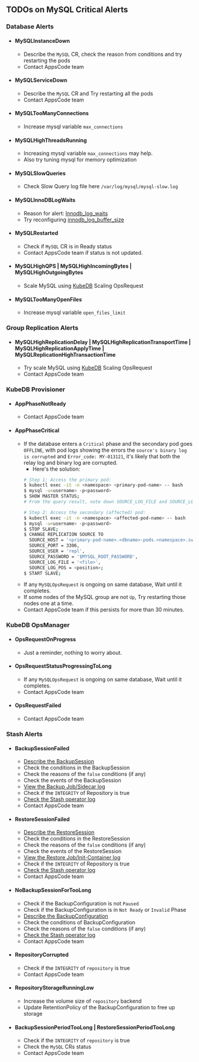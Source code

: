 ## TODOs on MySQL Critical Alerts

### Database Alerts

- #### MySQLInstanceDown
  - Describe the `MySQL` CR, check the reason from conditions and try restarting the pods
  - Contact AppsCode team
- #### MySQLServiceDown
  - Describe the `MySQL` CR and Try restarting all the pods
  - Contact AppsCode team
- #### MySQLTooManyConnections
  - Increase mysql variable `max_connections`
- #### MySQLHighThreadsRunning
  - Increasing mysql variable `max_connections` may help. 
  - Also try tuning mysql for memory optimization
- #### MySQLSlowQueries
  - Check Slow Query log file here `/var/log/mysql/mysql-slow.log`
- #### MySQLInnoDBLogWaits
  - Reason for alert: [Innodb_log_waits](https://dev.mysql.com/doc/refman/8.0/en/server-status-variables.html#statvar_Innodb_log_waits)
  - Try reconfiguring [innodb_log_buffer_size](https://dev.mysql.com/doc/refman/8.0/en/innodb-parameters.html#sysvar_innodb_log_buffer_size)
- #### MySQLRestarted
  - Check if `MySQL` CR is in Ready status
  - Contact AppsCode team if status is not updated.
- #### MySQLHighQPS | MySQLHighIncomingBytes | MySQLHighOutgoingBytes
  - Scale MySQL using [KubeDB](https://kubedb.com/docs/latest/guides/mysql/) Scaling OpsRequest
- #### MySQLTooManyOpenFiles
  - Increase mysql variable `open_files_limit`

### Group Replication Alerts

- #### MySQLHighReplicationDelay | MySQLHighReplicationTransportTime | MySQLHighReplicationApplyTime | MySQLReplicationHighTransactionTime
  - Try scale MySQL using [KubeDB](https://kubedb.com/docs/latest/guides/mysql/) Scaling OpsRequest
  - Contact AppsCode team

### KubeDB Provisioner

- #### AppPhaseNotReady
  - Contact AppsCode team
- #### AppPhaseCritical
    - If the database enters a `Critical` phase and the secondary pod goes `OFFLINE`, with pod logs showing the errors the `source's binary log is corrupted` and `Error_code: MY-013121`, it's likely that both the relay log and binary log are corrupted.
        - Here's the solution:
        ```bash
        # Step 1: Access the primary pod:
        $ kubectl exec -it -n <namespace> <primary-pod-name> -- bash 
        $ mysql -u<username> -p<password>
        $ SHOW MASTER STATUS;
        # From the query result, note down SOURCE_LOG_FILE and SOURCE_LOG_POS.
  
        # Step 2: Access the secondary (affected) pod:
        $ kubectl exec -it -n <namespace> <affected-pod-name> -- bash
        $ mysql -u<username> -p<password>
        $ STOP SLAVE;
        $ CHANGE REPLICATION SOURCE TO
          SOURCE_HOST = '<primary-pod-name>.<dbname>-pods.<namespace>.svc',
          SOURCE_PORT = 3306,
          SOURCE_USER = 'repl',
          SOURCE_PASSWORD = '$MYSQL_ROOT_PASSWORD',
          SOURCE_LOG_FILE = '<file>',
          SOURCE_LOG_POS = <position>;
        $ START SLAVE;
        ```
    - If any `MySQLOpsRequest` is ongoing on same database, Wait until it completes.
    - If some nodes of the MySQL group are not `Up`, Try restarting those nodes one at a time.
    - Contact AppsCode team if this persists for more than 30 minutes.

### KubeDB OpsManager

- #### OpsRequestOnProgress
  - Just a reminder, nothing to worry about.
- #### OpsRequestStatusProgressingToLong
  - If any `MySQLOpsRequest` is ongoing on same database, Wait until it completes.
  - Contact AppsCode team
- #### OpsRequestFailed
  - Contact AppsCode team

### Stash Alerts
- #### BackupSessionFailed
  - [Describe the BackupSession](https://stash.run/docs/latest/guides/troubleshooting/how-to-troubleshoot/#describe-the-backupsession)
  - Check the conditions in the BackupSession
  - Check the reasons of the `false` conditions (if any)
  - Check the events of the BackupSession
  - [View the Backup Job/Sidecar log](https://stash.run/docs/latest/guides/troubleshooting/how-to-troubleshoot/#view-backup-jobsidecar-log)
  - Check if the `INTEGRITY` of Repository is true
  - [Check the Stash operator log](https://stash.run/docs/latest/guides/troubleshooting/how-to-troubleshoot/#check-stash-operator-log)
  - Contact AppsCode team
- #### RestoreSessionFailed
  - [Describe the RestoreSession](https://stash.run/docs/latest/guides/troubleshooting/how-to-troubleshoot/#describe-the-restoresession)
  - Check the conditions in the RestoreSession
  - Check the reasons of the `false` conditions (if any)
  - Check the events of the RestoreSession
  - [View the Restore Job/Init-Container log](https://stash.run/docs/latest/guides/troubleshooting/how-to-troubleshoot/#view-restore-jobinit-container-log)
  - Check if the `INTEGRITY` of Repository is true
  - [Check the Stash operator log](https://stash.run/docs/latest/guides/troubleshooting/how-to-troubleshoot/#check-stash-operator-log)
  - Contact AppsCode team
- #### NoBackupSessionForTooLong
  - Check if the BackupConfiguration is not `Paused`
  - Check if the BackupConfiguration is in `Not Ready` or `Invalid` Phase
  - [Describe the BackupConfiguration](https://stash.run/docs/latest/guides/troubleshooting/how-to-troubleshoot/#backupconfiguration-notready)
  - Check the conditions of BackupConfiguration
  - Check the reasons of the `false` conditions (if any)
  - [Check the Stash operator log](https://stash.run/docs/latest/guides/troubleshooting/how-to-troubleshoot/#check-stash-operator-log)
  - Contact AppsCode team
- #### RepositoryCorrupted
  - Check if the `INTEGRITY` of `repository` is true
  - Contact AppsCode team
- #### RepositoryStorageRunningLow
  - Increase the volume size of `repository` backend
  - Update RetentionPolicy of the BackupConfiguration to free up storage
- #### BackupSessionPeriodTooLong | RestoreSessionPeriodTooLong
  - Check if the `INTEGRITY` of `repository` is true
  - Check the `MySQL` CRs status
  - Contact AppsCode team
